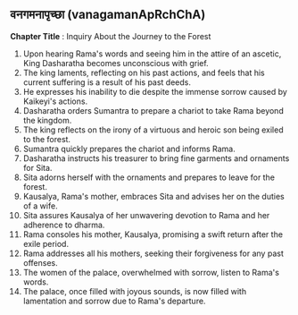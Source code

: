 ## वनगमनापृच्छा (vanagamanApRchChA)

**Chapter Title** : Inquiry About the Journey to the Forest

1. Upon hearing Rama's words and seeing him in the attire of an ascetic, King Dasharatha becomes unconscious with grief.
2. The king laments, reflecting on his past actions, and feels that his current suffering is a result of his past deeds.
3. He expresses his inability to die despite the immense sorrow caused by Kaikeyi's actions.
4. Dasharatha orders Sumantra to prepare a chariot to take Rama beyond the kingdom.
5. The king reflects on the irony of a virtuous and heroic son being exiled to the forest.
6. Sumantra quickly prepares the chariot and informs Rama.
7. Dasharatha instructs his treasurer to bring fine garments and ornaments for Sita.
8. Sita adorns herself with the ornaments and prepares to leave for the forest.
9. Kausalya, Rama's mother, embraces Sita and advises her on the duties of a wife.
10. Sita assures Kausalya of her unwavering devotion to Rama and her adherence to dharma.
11. Rama consoles his mother, Kausalya, promising a swift return after the exile period.
12. Rama addresses all his mothers, seeking their forgiveness for any past offenses.
13. The women of the palace, overwhelmed with sorrow, listen to Rama's words.
14. The palace, once filled with joyous sounds, is now filled with lamentation and sorrow due to Rama's departure.
